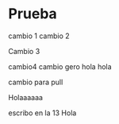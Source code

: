 # Prueba
cambio 1
cambio 2

Cambio 3

cambio4
cambio gero
hola hola

cambio para pull

Holaaaaaa


escribo en la 13 
Hola

